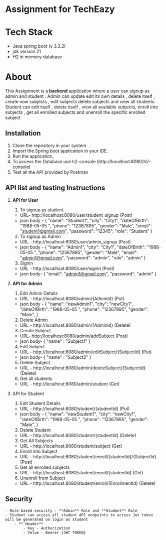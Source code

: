 # Assignment for TechEazy
# Tech Stack

 - Java spring boot (v 3.3.2)
 - jdk version 21
 - H2 in memory database

# About

This Assignment is a **backend** application where a user can signup as admin and student . Admin can update edit its own details , delete itself , create now subjects , edit subjects delete subjects and view all students. Student can edit itself , delete itself , view all available subjects, enroll into subjects , get all enrolled subjects and unenroll the specific enrolled subject.

## Installation 

 1. Clone the repository in your system.
 2. Import the Spring boot application in your IDE.
 3. Run the application,
 4. To access the Database use h2-console (http://localhost:8080/h2-console)
 5. Test all the API provided by Postman

## API list and testing Instructions 

 1. **API for User**
	 1. To signup as student.
	 - URL- http://localhost:8080/user/student_signup (Post)
	 - json body -
		 {
			"name":  "Student1",
			"city":  "City1",
			"dateOfBirth":  "1988-05-05 ",
			"phone":  "12367895",
			"gender":  "Male",
			"email":  "student1@gmail.com",
			"password":  "12345",
			"role":  "Student"
			}
	2. To signup as Admin
	- URL - http://localhost:8080/user/admin_signup (Post)
	- json body -
		 {
			"name":  "Admin1",
			"city":  "City1",
			"dateOfBirth":  "1988-05-05 ",
			"phone":  "12367895",
			"gender":  "Male",
			"email":  "admin1@gmail.com",
			"password":  "admin",
			"role":  "admin"
			}
	 3. Signin
	 - URL - http://localhost:8080/user/signin (Post)
	 - json body-
		  {
		  "email":  "admin1@gmail.com",
		  "password":  "admin"
		  }

2. **API for Admin**
	1. Edit Admin Details
	- URL - http://localhost:8080/admin/{AdminId} (Put)
	- json body - 
		 {
			"name":  "newAdmin1",
			"city":  "newCity1",
			"dateOfBirth":  "1988-05-05 ",
			"phone":  "12367895",
			"gender":  "Male",
			}			
	2. Delete Admin
	- URL - http://localhost:8080/admin/{AdminId} (Delete)
	3. Create Subject
	- URL- http://localhost:8080/admin/addSubject (Post)
	- json body-
		{
		"name"  :  "Subject1"
		}
	4. Edit Subject
	- URL - http://localhost:8080/admin/editSubject/{SubjectId} (Put)
	- json body-
		{
		"name"  :  "Subject2"
		}
	5. Delete Subject
	- URL - http://localhost:8080/admin/deleteSubject/{SubjectId} (Delete)
	6. Get all students
	- URL - http://localhost:8080/admin/student (Get)
	
3. API for Student
	1. Edit Student Details
	- URL - http://localhost:8080/student/{studentId} (Put)
	- json body - 
		 {
			"name":  "newStudent1",
			"city":  "newCity1",
			"dateOfBirth":  "1988-05-05 ",
			"phone":  "12367895",
			"gender":  "Male",
			}
	2. Delete Student
	- URL - http://localhost:8080/student/{studentId} (Delete)
	3. Get All Subjects
	- URL - http://localhost:8080/student/subject (Get)
	4. Enroll into Subject 
	- URL - http://localhost:8080/student/enroll/{studentId}/{SubjectId} (Post)
	5. Get all enrolled subjects
	- URL - http://localhost:8080/student/enroll/{studentId} (Get)
	6. Unenroll from Subject 
	- URL - http://localhost:8080/student/enroll/{EnrollmentId} (Delete)

## Security
    - Role based security - **Admin** Role and **Student** Role 
    - Student can access all student API endpoints to access Jwt token will be generated on login as student
        - ** Header**
            - Key - Authorization
            - Value - Bearer {JWT TOKEN}



```

